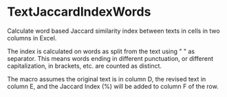 # TextJaccardIndexWords
Calculate word based Jaccard similarity index between texts in cells in two columns in Excel.

The index is calculated on words as split from the text using " " as separator. This means words
ending in different punctuation, or different capitalization, in brackets, etc. are counted as distinct.

The macro assumes the original text is in column D, the revised text in column E, 
and the Jaccard Index (%) will be added to column F of the row.
